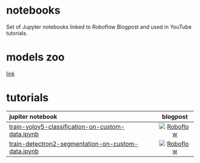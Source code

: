 # notebooks
Set of Jupyter notebooks linked to Roboflow Blogpost and used in YouTube tutorials.

# models zoo

[link](https://models.roboflow.com/)

# tutorials

<!--- AUTOGENERATED-NOTEBOOKS-TABLE -->
| **jupiter notebook** | **blogpost** |
|:---------------------|:------------:|
| [train-yolov5-classification-on-custom-data.ipynb](https://github.com/roboflow-ai/notebooks/blob/main/notebooks/train-yolov5-classification-on-custom-data.ipynb) | [![Roboflow](https://raw.githubusercontent.com/roboflow-ai/notebooks/main/assets/badges/roboflow.svg)](https://blog.roboflow.com/how-to-train-yolov5-on-a-custom-dataset) |
| [train-detectron2-segmentation-on-custom-data.ipynb](https://github.com/roboflow-ai/notebooks/blob/main/notebooks/train-detectron2-segmentation-on-custom-data.ipynb) | [![Roboflow](https://raw.githubusercontent.com/roboflow-ai/notebooks/main/assets/badges/roboflow.svg)](https://blog.roboflow.com/how-to-train-detectron2) |
<!--- AUTOGENERATED-NOTEBOOKS-TABLE -->
